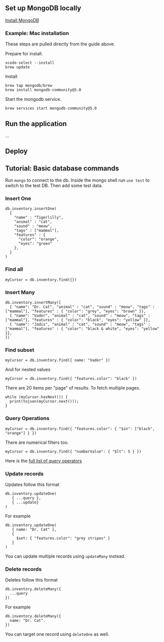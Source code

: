 ## Set up MongoDB locally
[Install MongoDB](https://docs.mongodb.com/manual/administration/install-community/)

### Example: Mac installation
These steps are pulled directly from the guide above.

Prepare for install.
```
xcode-select --install
brew update
```
Install
```
brew tap mongodb/brew
brew install mongodb-community@5.0
```
Start the mongodb service.
```
brew services start mongodb-community@5.0
```


## Run the application
...

## Deploy


## Tutorial: Basic database commands
Run `mongo` to connect to the db. Inside the mongo shell run `use test` to switch to the test DB. Then add some test data.

### Insert One
```
db.inventory.insertOne(
  {
    "name" : "Tigerlilly",
    "animal" : "cat",
    "sound" : "meow",
    "tags" : ["mammal"],
    "features" : {
      "color": "orange",
      "eyes": "green"
    },
  }
)
```

### Find all
```
myCursor = db.inventory.find({})
```


### Insert Many
```
db.inventory.insertMany([
  { "name": "Dr. Cat", "animal" : "cat", "sound" : "meow", "tags" : ["mammal"], "features" : { "color": "grey", "eyes": "brown" }},
  { "name": "Vader", "animal" : "cat", "sound" : "meow", "tags" : ["mammal"], "features" : { "color": "black", "eyes": "yellow" }},
  { "name": "Jadis", "animal" : "cat", "sound" : "meow", "tags" : ["mammal"], "features" : { "color": "black & white", "eyes": "yellow" }},
])
```

### Find subset
```
myCursor = db.inventory.find({ name: "Vader" })
```
And for nested values
```
myCursor = db.inventory.find({ "features.color": "black" })
```

There are 20 items per "page" of results. To fetch multiple pages.
```
while (myCursor.hasNext()) {
  print(tojson(myCursor.next()));
}
```

### Query Operations
```
myCursor = db.inventory.find({ "features.color": { "$in": ["black", "orange"] } })
```

There are numerical filters too.
```
myCursor = db.inventory.find({ "numberValue": { "$lt": 5 } })
```

Here is the [full list of query operators](https://docs.mongodb.com/manual/reference/operator/query/)

### Update records
Updates follow this format
```
db.inventory.updateOne(
   { ...query },
   { ...update}
)
```

For example
```
db.inventory.updateOne(
   { name: "Dr. Cat" },
   {
     $set: { "features.color": "grey stripes" }
   }
)
```

You can update multiple records using `updateMany` instead.

### Delete records
Deletes follow this format
```
db.inventory.deleteMany({
  ...query
})
```
For example
```
db.inventory.deleteMany({
  name: "Dr. Cat".
})
```

You can target one record using `deleteOne` as well.
